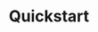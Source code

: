 ---
title: Quickstart 
excerpt: >-
  quick starts for SMS
next:
  pages:
  description: Get started with the REST API
---